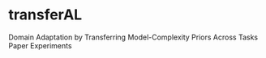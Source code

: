 # transferAL
Domain Adaptation by Transferring Model-Complexity Priors Across Tasks Paper Experiments
